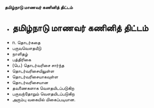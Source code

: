 **தமிழ்நாடு மாணவர் கணினித் திட்டம்**
- # தமிழ்நாடு மாணவர் கணினித் திட்டம்
- n. தொடர்கதை
- பருவவௌதயீடு
- நாளிதழ்
- பத்திரிகை
- (பெ.) தொடர்வரிசை சார்ந்த
- தொடர்வரிசையிலுள்ள
- தொடர்வரிசையாகவுள்ள
- தொடர்வரிசையான
- தவணைகளாக வௌதயிடப்படுகிற
- பருவந்தோறும் வௌதயிடப்படுகிற
- அரும்பு வகையில் மிகைப்படியான.

